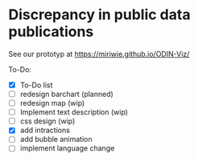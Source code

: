 # Discrepancy in public data publications


See our prototyp at https://miriwie.github.io/ODIN-Viz/

To-Do:
- [X] To-Do list
- [ ] redesign barchart (planned)
- [ ] redesign map (wip)
- [ ] Implement text description (wip)
- [ ] css design (wip)
- [X] add intractions
- [ ] add bubble animation
- [ ] implement language change
